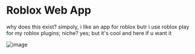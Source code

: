 # Roblox Web App
why does this exist? simpoly, i like an app for roblox butr i use roblox play for my roblox plugins; niche? yes; but it's cool and here if u want it

![image](https://github.com/M1dnight-ofcl/rblxwebapp/assets/108243683/cb1cebde-7799-43c8-b3bb-248559fa2a3a)
